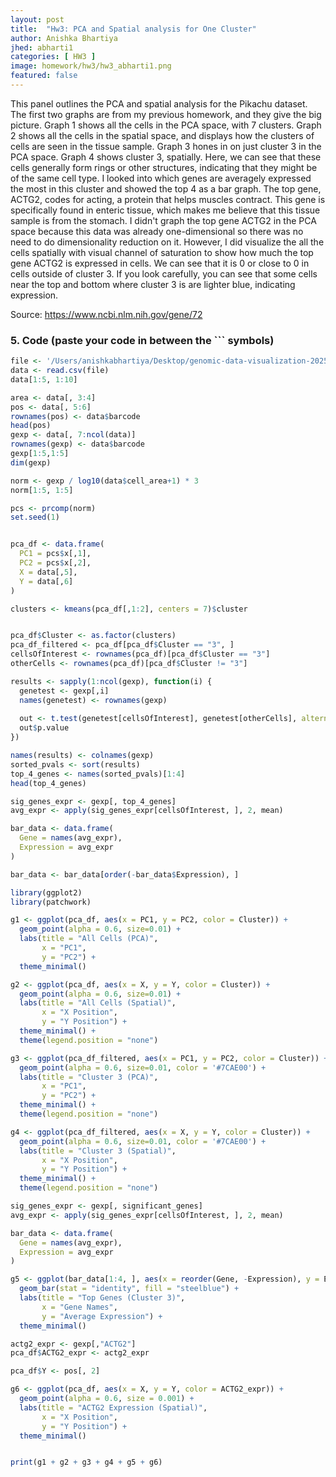 ```yaml
---
layout: post
title:  "Hw3: PCA and Spatial analysis for One Cluster"
author: Anishka Bhartiya
jhed: abharti1
categories: [ HW3 ]
image: homework/hw3/hw3_abharti1.png
featured: false
---
```


This panel outlines the PCA and spatial analysis for the Pikachu dataset. The first two graphs are from my previous homework, and they give the big picture. Graph 1 shows all the cells in the PCA space, with 7 clusters. Graph 2 shows all the cells in the spatial space, and displays how the clusters of cells are seen in the tissue sample. Graph 3 hones in on just cluster 3 in the PCA space. Graph 4 shows cluster 3, spatially. Here, we can see that these cells generally form rings or other structures, indicating that they might be of the same cell type. I looked into which genes are averagely expressed the most in this cluster and showed the top 4 as a bar graph. The top gene, ACTG2, codes for acting, a protein that helps muscles contract. This gene is specifically found in enteric tissue, which makes me believe that this tissue sample is from the stomach. I didn't graph the top gene ACTG2 in the PCA space because this data was already one-dimensional so there was no need to do dimensionality reduction on it. However, I did visualize the all the cells spatially with visual channel of saturation to show how much the top gene ACTG2 is expressed in cells. We can see that it is 0 or close to 0 in cells outside of cluster 3. If you look carefully, you can see that some cells near the top and bottom where cluster 3 is are lighter blue, indicating expression. 

Source: https://www.ncbi.nlm.nih.gov/gene/72

### 5. Code (paste your code in between the ``` symbols)

```r
file <- '/Users/anishkabhartiya/Desktop/genomic-data-visualization-2025/data/pikachu.csv.gz'
data <- read.csv(file)
data[1:5, 1:10]

area <- data[, 3:4]
pos <- data[, 5:6]
rownames(pos) <- data$barcode
head(pos)
gexp <- data[, 7:ncol(data)]
rownames(gexp) <- data$barcode
gexp[1:5,1:5]
dim(gexp)

norm <- gexp / log10(data$cell_area+1) * 3
norm[1:5, 1:5]

pcs <- prcomp(norm)
set.seed(1)


pca_df <- data.frame(
  PC1 = pcs$x[,1],
  PC2 = pcs$x[,2],
  X = data[,5], 
  Y = data[,6] 
)

clusters <- kmeans(pca_df[,1:2], centers = 7)$cluster


pca_df$Cluster <- as.factor(clusters)
pca_df_filtered <- pca_df[pca_df$Cluster == "3", ]
cellsOfInterest <- rownames(pca_df)[pca_df$Cluster == "3"]
otherCells <- rownames(pca_df)[pca_df$Cluster != "3"]

results <- sapply(1:ncol(gexp), function(i) {
  genetest <- gexp[,i]
  names(genetest) <- rownames(gexp)
  
  out <- t.test(genetest[cellsOfInterest], genetest[otherCells], alternative = 'two.sided')
  out$p.value
})

names(results) <- colnames(gexp)
sorted_pvals <- sort(results) 
top_4_genes <- names(sorted_pvals)[1:4]
head(top_4_genes)

sig_genes_expr <- gexp[, top_4_genes]
avg_expr <- apply(sig_genes_expr[cellsOfInterest, ], 2, mean)

bar_data <- data.frame(
  Gene = names(avg_expr),
  Expression = avg_expr
)

bar_data <- bar_data[order(-bar_data$Expression), ]

library(ggplot2)
library(patchwork)

g1 <- ggplot(pca_df, aes(x = PC1, y = PC2, color = Cluster)) +
  geom_point(alpha = 0.6, size=0.01) +
  labs(title = "All Cells (PCA)",
       x = "PC1",
       y = "PC2") +
  theme_minimal()

g2 <- ggplot(pca_df, aes(x = X, y = Y, color = Cluster)) +
  geom_point(alpha = 0.6, size=0.01) +
  labs(title = "All Cells (Spatial)",
       x = "X Position",
       y = "Y Position") +
  theme_minimal() + 
  theme(legend.position = "none")

g3 <- ggplot(pca_df_filtered, aes(x = PC1, y = PC2, color = Cluster)) +
  geom_point(alpha = 0.6, size=0.01, color = '#7CAE00') +
  labs(title = "Cluster 3 (PCA)",
       x = "PC1",
       y = "PC2") +
  theme_minimal() + 
  theme(legend.position = "none")

g4 <- ggplot(pca_df_filtered, aes(x = X, y = Y, color = Cluster)) +
  geom_point(alpha = 0.6, size=0.01, color = '#7CAE00') +
  labs(title = "Cluster 3 (Spatial)",
       x = "X Position",
       y = "Y Position") +
  theme_minimal() + 
  theme(legend.position = "none")

sig_genes_expr <- gexp[, significant_genes]
avg_expr <- apply(sig_genes_expr[cellsOfInterest, ], 2, mean)

bar_data <- data.frame(
  Gene = names(avg_expr),
  Expression = avg_expr
)

g5 <- ggplot(bar_data[1:4, ], aes(x = reorder(Gene, -Expression), y = Expression)) +
  geom_bar(stat = "identity", fill = "steelblue") +
  labs(title = "Top Genes (Cluster 3)",
       x = "Gene Names",
       y = "Average Expression") +
  theme_minimal()

actg2_expr <- gexp[,"ACTG2"]
pca_df$ACTG2_expr <- actg2_expr

pca_df$Y <- pos[, 2]

g6 <- ggplot(pca_df, aes(x = X, y = Y, color = ACTG2_expr)) +
  geom_point(alpha = 0.6, size = 0.001) +
  labs(title = "ACTG2 Expression (Spatial)",
       x = "X Position",
       y = "Y Position") +
  theme_minimal()


print(g1 + g2 + g3 + g4 + g5 + g6)
```
